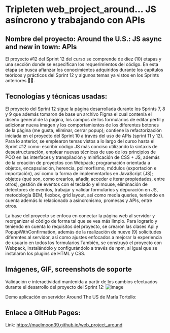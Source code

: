 # Tripleten web_project_around... JS asíncrono y trabajando con APIs

## Nombre del proyecto: Around the U.S.: JS async and new in town: APIs

El proyecto #12 del Sprint 12 del curso se comprende de diez (10) etapas y una sección donde se especifican los requerimientos del código. En esta etapa se busca afianzar los conocimientos adquiridos durante los capítulos teóricos y prácticos del Sprint 12 y algunos temas ya vistos en los Sprints anteriores 👩‍💻.

## Tecnologías y técnicas usadas:

El proyecto del Sprint 12 sigue la página desarrollada durante los Sprints 7, 8 y 9 que además tomaron de base un archivo Figma el cual contenía el diseño general de la página, los campos de los formularios de editar perfil y adicionar nueva imagen y los comportamientos de los diferentes botones de la página (me gusta, eliminar, cerrar popup); contiene la refactorización iniciada en el proyecto del Sprint 10 a través del uso de APIs (sprint 11 y 12). Para lo anterior, se emplearon temas vistos a lo largo del curso hasta el Sprint #12 como: escribir código JS más conciso utilizando la sintaxis de desestructuración, emplear nuevas técnicas de uso de los principios de POO en las interfaces y transpilación y minificación de CSS + JS, además de la creación de proyectos con Webpack; programación orientada a objetos, encapsulación, herencia, polimorfismo, módulos (exportación e importación), así como la forma de implementarlos en JavaScript (JS); objetos (qué son, como crearlos, añadir, acceder e iterar propiedades, entre otros), gestión de eventos con el teclado y el mouse, eliminación de detectores de eventos, trabajar y validar formularios y depuración en JS, metodología BEM, flexbox, grid layout, así como media queries, teniendo en cuenta además lo relacionado a asincronismo, promesas y APIs, entre otros.

La base del proyecto se enfoca en conectar la página web al servidor y reorganizar el código de forma tal que se vea más limpio. Para lograrlo y teniendo en cuenta lo requisitos del proyecto, se crearon las clases Api y PopupWithConfirmation, además de la realización de nueve (9) solicitudes diferentes al servidor, así como ajustes enfocados a mejorar la experiencia de usuario en todos los formularios.También, se construyó el proyecto con Webpack, instalándolo y configurándolo a través de npm, al igual que se instalaron los plugins de HTML y CSS.

## Imágenes, GIF, screenshots de soporte

Validación e interactividad mantenida a partir de los cambios efectuados durante el desarrollo del proyecto del Sprint 12:
![image](https://github.com/user-attachments/assets/de1d170c-ea60-4e44-8aaf-29b28b37c4e5)

Demo aplicación en servidor Around The US de María Tortello:

## Enlace a GitHub Pages:

Link: https://maelmoon39.github.io/web_project_around
